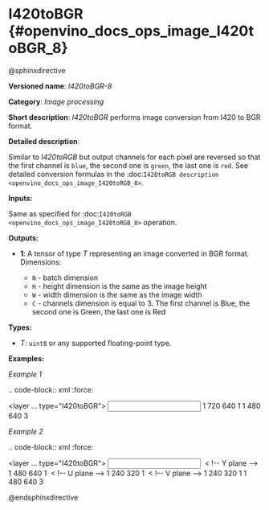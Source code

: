 # I420toBGR {#openvino_docs_ops_image_I420toBGR_8}

@sphinxdirective

**Versioned name**: *I420toBGR-8*

**Category**: *Image processing*

**Short description**: *I420toBGR* performs image conversion from I420 to BGR format.

**Detailed description**:

Similar to *I420toRGB* but output channels for each pixel are reversed so that the first channel is ``blue``, the second one is ``green``, the last one is ``red``.  See detailed conversion formulas in the :doc:`I420toRGB description <openvino_docs_ops_image_I420toRGB_8>`.

**Inputs:**

Same as specified for :doc:`I420toRGB <openvino_docs_ops_image_I420toRGB_8>` operation.

**Outputs:**

* **1**: A tensor of type *T* representing an image converted in BGR format. Dimensions:

  * ``N`` - batch dimension
  * ``H`` - height dimension is the same as the image height
  * ``W`` - width dimension is the same as the image width
  * ``C`` - channels dimension is equal to 3. The first channel is Blue, the second one is Green, the last one is Red

**Types:**

* *T*: ``uint8`` or any supported floating-point type.


**Examples:**

*Example 1*

.. code-block:: xml
   :force:

   <layer ... type="I420toBGR">
       <input>
           <port id="0">
               <dim>1</dim>
               <dim>720</dim>
               <dim>640</dim>
               <dim>1</dim>
           </port>
       </input>
       <output>
           <port id="1">
               <dim>1</dim>
               <dim>480</dim>
               <dim>640</dim>
               <dim>3</dim>
           </port>
       </output>
   </layer>


*Example 2*

.. code-block:: xml
   :force:

   <layer ... type="I420toBGR">
       <input>
           <port id="0">  < !-- Y plane -->
               <dim>1</dim>
               <dim>480</dim>
               <dim>640</dim>
               <dim>1</dim>
           </port>
           <port id="1">  < !-- U plane -->
               <dim>1</dim>
               <dim>240</dim>
               <dim>320</dim>
               <dim>1</dim>
           </port>
           <port id="2">  < !-- V plane -->
             <dim>1</dim>
             <dim>240</dim>
             <dim>320</dim>
             <dim>1</dim>
           </port>
       </input>
       <output>
           <port id="1">
               <dim>1</dim>
               <dim>480</dim>
               <dim>640</dim>
               <dim>3</dim>
           </port>
       </output>
   </layer>


@endsphinxdirective

